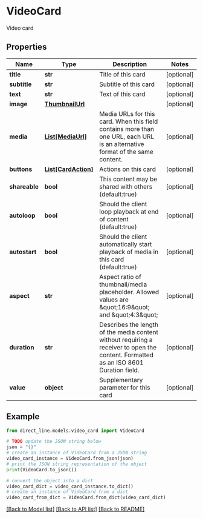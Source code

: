 # VideoCard

Video card

## Properties

Name | Type | Description | Notes
------------ | ------------- | ------------- | -------------
**title** | **str** | Title of this card | [optional] 
**subtitle** | **str** | Subtitle of this card | [optional] 
**text** | **str** | Text of this card | [optional] 
**image** | [**ThumbnailUrl**](ThumbnailUrl.md) |  | [optional] 
**media** | [**List[MediaUrl]**](MediaUrl.md) | Media URLs for this card. When this field contains more than one URL, each URL is an alternative format of the same content. | [optional] 
**buttons** | [**List[CardAction]**](CardAction.md) | Actions on this card | [optional] 
**shareable** | **bool** | This content may be shared with others (default:true) | [optional] 
**autoloop** | **bool** | Should the client loop playback at end of content (default:true) | [optional] 
**autostart** | **bool** | Should the client automatically start playback of media in this card (default:true) | [optional] 
**aspect** | **str** | Aspect ratio of thumbnail/media placeholder. Allowed values are \&quot;16:9\&quot; and \&quot;4:3\&quot; | [optional] 
**duration** | **str** | Describes the length of the media content without requiring a receiver to open the content. Formatted as an ISO 8601 Duration field. | [optional] 
**value** | **object** | Supplementary parameter for this card | [optional] 

## Example

```python
from direct_line.models.video_card import VideoCard

# TODO update the JSON string below
json = "{}"
# create an instance of VideoCard from a JSON string
video_card_instance = VideoCard.from_json(json)
# print the JSON string representation of the object
print(VideoCard.to_json())

# convert the object into a dict
video_card_dict = video_card_instance.to_dict()
# create an instance of VideoCard from a dict
video_card_from_dict = VideoCard.from_dict(video_card_dict)
```
[[Back to Model list]](../README.md#documentation-for-models) [[Back to API list]](../README.md#documentation-for-api-endpoints) [[Back to README]](../README.md)


